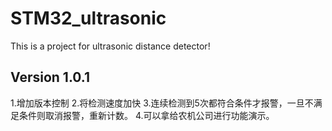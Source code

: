 # STM32_ultrasonic
This is a project for ultrasonic distance detector!

##  Version 1.0.1
1.增加版本控制
2.将检测速度加快
3.连续检测到5次都符合条件才报警，一旦不满足条件则取消报警，重新计数。
4.可以拿给农机公司进行功能演示。
